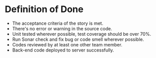 # Definition of Done
* The acceptance criteria of the story is met.
* There's no error or warning in the source code.
* Unit tested wherever possible, test coverage should be over 70%.
* Run Sonar check and fix bug or code smell wherever possible.
* Codes reviewed by at least one other team member.
* Back-end code deployed to server successfully.